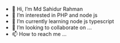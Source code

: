- 👋 Hi, I’m Md Sahidur Rahman
- 👀 I’m interested in PHP and node js
- 🌱 I’m currently learning node js typescript
- 💞️ I’m looking to collaborate on ...
- 📫 How to reach me ...

<!---
RingLives/RingLives is a ✨ special ✨ repository because its `README.md` (this file) appears on your GitHub profile.
You can click the Preview link to take a look at your changes.
--->
